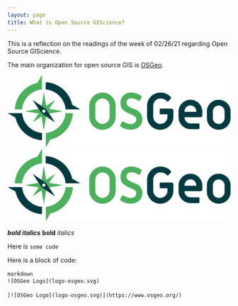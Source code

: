 ```yaml
---
layout: page
title: What is Open Source GIScience?
---
```


This is a reflection on the readings of the week of 02/26/21 regarding Open Source GIScience.

The main organization for open source GIS is [OSGeo](https://www.osgeo.org/).

![OSGeo Logo](logo-osgeo.svg)
[![OSGeo Logo](logo-osgeo.svg)](https://www.osgeo.org/)

***bold italics***
**bold**
*italics*

Here is `some code`

Here is a block of code:

```
markdown
![OSGeo Logo](logo-osgeo.svg)

[![OSGeo Logo](logo-osgeo.svg)](https://www.osgeo.org/)

```

